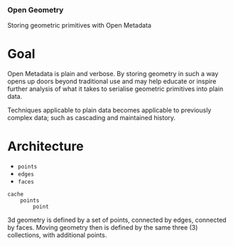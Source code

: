 ### Open Geometry

Storing geometric primitives with Open Metadata

# Goal

Open Metadata is plain and verbose. By storing geometry in such a way opens up doors beyond traditional use and may help educate or inspire further analysis of what it takes to serialise geometric primitives into plain data.

Techniques applicable to plain data becomes applicable to previously complex data; such as cascading and maintained history.

# Architecture

* `points`
* `edges`
* `faces`

```
cache
	points
		point
```

3d geometry is defined by a set of points, connected by edges, connected by faces. Moving geometry then is defined by the same three (3) collections, with additional points.
